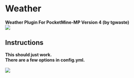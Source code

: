 # Weather
<b>Weather Plugin For PocketMine-MP Version 4 (by tgwaste)<b>
<br />
<img src="https://github.com/tgwaste/Weather/blob/main/icon.png">
<br />
## Instructions
This should just work.
<br />
There are a few options in config.yml.
<br />
<br />
[![](https://poggit.pmmp.io/shield.state/Weather)](https://poggit.pmmp.io/p/Weather)
